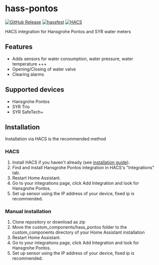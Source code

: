 # hass-pontos

[![GitHub Release](https://img.shields.io/github/release/sangvikh/hass-pontos.svg?style=flat)](https://github.com/sangvikh/hass-pontos/releases)
[![hassfest](https://img.shields.io/github/actions/workflow/status/sangvikh/hass-pontos/hassfest.yaml?branch=master&label=hassfest)](https://github.com/sangvikh/hass-pontos/actions/workflows/hassfest.yaml)
[![HACS](https://img.shields.io/github/actions/workflow/status/sangvikh/hass-pontos/validate.yaml?branch=master&label=HACS)](https://github.com/sangvikh/hass-pontos/actions/workflows/validate.yaml)

HACS integration for Hansgrohe Pontos and SYR water meters

## Features

* Adds sensors for water consumption, water pressure, water temperature +++
* Opening/Closing of water valve
* Clearing alarms

## Supported devices

* Hansgrohe Pontos
* SYR Trio
* SYR SafeTech+

## Installation

Installation via HACS is the recommended method

### HACS

1. Install HACS if you haven't already (see [installation guide](https://hacs.xyz/docs/configuration/basic/)).
2. Find and install Hansgrohe Pontos integration in HACS's "Integrations" tab.
3. Restart Home Assistant.
4. Go to your integrations page, click Add Integration and look for Hansgrohe Pontos.
5. Set up sensor using the IP address of your device, fixed ip is recommended.

### Manual installation

1. Clone repository or download as zip
2. Move the custom_components/hass_pontos folder to the custom_components directory of your Home Assistant installation
3. Restart Home Assistant.
4. Go to your integrations page, click Add Integration and look for Hansgrohe Pontos.
5. Set up sensor using the IP address of your device, fixed ip is recommended.

